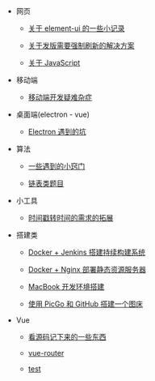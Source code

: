-   网页

    -   [关于 element-ui 的一些小记录](vue-element-ui.md)

    -   [关于发版需要强制刷新的解决方案](fixing-compulsory-refresh.md)

    -   [关于 JavaScript](javascript.md)

-   移动端

    -   [移动端开发疑难杂症](mobile.md)

-   桌面端(electron - vue)

    -   [Electron 遇到的坑](electron.md)

-   算法

    -   [一些遇到的小窍门](algo-tips.md)

    -   [链表类题目](algorithm-link-node.md)

-   小工具

    -   [时间戳转时间的需求的拓展](milliseconds-to-format-date.md)

-   搭建类

    -   [Docker + Jenkins 搭建持续构建系统](docker-jenkins-cicd.md)

    -   [Docker + Nginx 部署静态资源服务器](docker-nginx-static-server.md)

    -   [MacBook 开发环境搭建](macbook-env.md)

    -   [使用 PicGo 和 GitHub 搭建一个图床](picgo-github-image-hosting.md)

- Vue

    - [看源码记下来的一些东西](vue-source-code1.md)

    - [vue-router](vue.md)

    - [test](testt/aa.md)